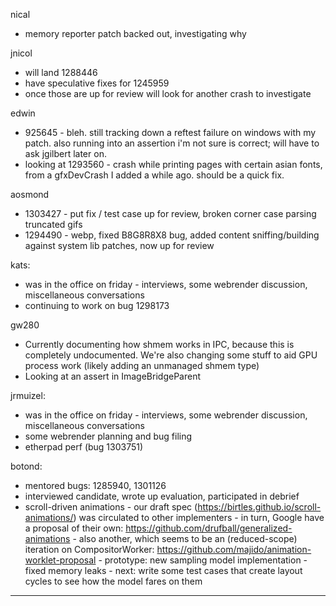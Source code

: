 nical
* memory reporter patch backed out, investigating why



jnicol
* will land 1288446
* have speculative fixes for 1245959
* once those are up for review will look for another crash to investigate



edwin
* 925645 - bleh. still tracking down a reftest failure on windows with my patch. also running into an assertion i'm not sure is correct; will have to ask jgilbert later on.
* looking at 1293560 - crash while printing pages with certain asian fonts, from a gfxDevCrash I added a while ago. should be a quick fix.



aosmond
* 1303427 - put fix / test case up for review, broken corner case parsing truncated gifs
* 1294490 - webp, fixed B8G8R8X8 bug, added content sniffing/building against system lib patches, now up for review



kats:
* was in the office on friday - interviews, some webrender discussion, miscellaneous conversations
* continuing to work on bug 1298173



gw280
* Currently documenting how shmem works in IPC, because this is completely undocumented. We're also changing some stuff to aid GPU process work (likely adding an unmanaged shmem type)
* Looking at an assert in ImageBridgeParent 



jrmuizel:
* was in the office on friday - interviews, some webrender discussion, miscellaneous conversations
* some webrender planning and bug filing
* etherpad perf (bug 1303751)



botond:
  - mentored bugs: 1285940, 1301126
  - interviewed candidate, wrote up evaluation, participated in debrief
  - scroll-driven animations
          - our draft spec (https://birtles.github.io/scroll-animations/) was circulated to other implementers
              - in turn, Google have a proposal of their own: https://github.com/drufball/generalized-animations
              - also another, which seems to be an (reduced-scope) iteration on CompositorWorker: https://github.com/majido/animation-worklet-proposal
          - prototype: new sampling model implementation
              - fixed memory leaks
              - next: write some test cases that create layout cycles to see how the model fares on them





________________


